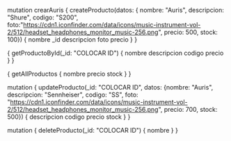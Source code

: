 mutation crearAuris {
        createProducto(datos: { nombre: "Auris", descripcion: "Shure", codigo: "S200", foto:"https://cdn1.iconfinder.com/data/icons/music-instrument-vol-2/512/headset_headphones_monitor_music-256.png", precio: 500, stock: 100}) {
         nombre _id descripcion foto precio
        }
}

{
  getProductoById(_id: "COLOCAR ID") {
   nombre descripcion codigo precio
  }
}

{
  getAllProductos {
   nombre precio stock
  }
}

mutation {
  updateProducto(_id: "COLOCAR ID", datos: {nombre: "Auris", descripcion: "Sennheiser", codigo: "SS", foto: "https://cdn1.iconfinder.com/data/icons/music-instrument-vol-2/512/headset_headphones_monitor_music-256.png", precio: 700, stock: 500}) {
    descripcion codigo precio stock
  }
}

mutation {
  deleteProducto(_id: "COLOCAR ID") {
    nombre
  }
}
